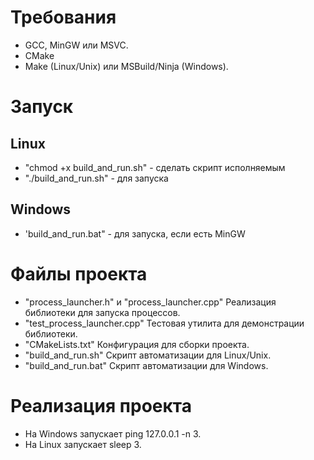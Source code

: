 # Требования
- GCC, MinGW или MSVC.
- CMake
- Make (Linux/Unix) или MSBuild/Ninja (Windows).

# Запуск

## Linux
- "chmod +x build_and_run.sh" - сделать скрипт исполняемым
- "./build_and_run.sh" - для запуска

## Windows
- 'build_and_run.bat" - для запуска, если есть MinGW

# Файлы проекта
- "process_launcher.h" и "process_launcher.cpp" Реализация библиотеки для запуска процессов.
- "test_process_launcher.cpp" Тестовая утилита для демонстрации библиотеки.
- "CMakeLists.txt" Конфигурация для сборки проекта.
- "build_and_run.sh" Скрипт автоматизации для Linux/Unix.
- "build_and_run.bat" Скрипт автоматизации для Windows.

# Реализация проекта
- На Windows запускает ping 127.0.0.1 -n 3.
- На Linux запускает sleep 3.
